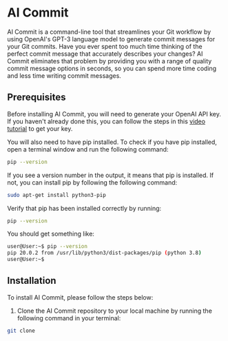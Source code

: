 # AI Commit
AI Commit is a command-line tool that streamlines your Git workflow by using OpenAI's GPT-3 language model to generate commit messages for your Git commits. Have you ever spent too much time thinking of the perfect commit message that accurately describes your changes? AI Commit eliminates that problem by providing you with a range of quality commit message options in seconds, so you can spend more time coding and less time writing commit messages.

## Prerequisites
Before installing AI Commit, you will need to generate your OpenAI API key. If you haven't already done this, you can follow the steps in this [video tutorial](https://www.youtube.com/watch?v=nafDyRsVnXU) to get your key.

You will also need to have pip installed. To check if you have pip installed, open a terminal window and run the following command:
```sh
pip --version
```
If you see a version number in the output, it means that pip is installed. If not, you can install pip by following the following command:
```sh
sudo apt-get install python3-pip
```
Verify that pip has been installed correctly by running:
```sh
pip --version
```

You should get something like:
```sh
user@User:~$ pip --version
pip 20.0.2 from /usr/lib/python3/dist-packages/pip (python 3.8)
user@User:~$
```
## Installation
To install AI Commit, please follow the steps below:
1. Clone the AI Commit repository to your local machine by running the following command in your terminal:
```sh
git clone 
```
